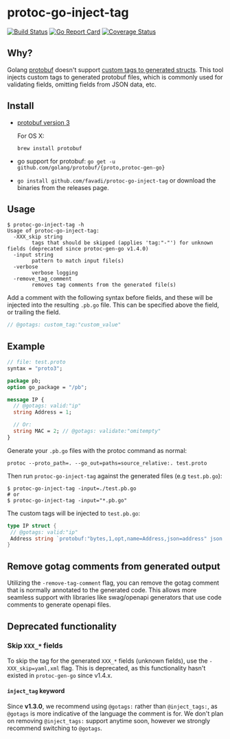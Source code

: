 # protoc-go-inject-tag

[![Build Status](https://www.travis-ci.com/favadi/protoc-go-inject-tag.svg?branch=master)](https://www.travis-ci.com/favadi/protoc-go-inject-tag)
[![Go Report Card](https://goreportcard.com/badge/github.com/favadi/protoc-go-inject-tag)](https://goreportcard.com/report/github.com/favadi/protoc-go-inject-tag)
[![Coverage Status](https://coveralls.io/repos/github/favadi/protoc-go-inject-tag/badge.svg)](https://coveralls.io/github/favadi/protoc-go-inject-tag)

## Why?

Golang [protobuf](https://github.com/golang/protobuf) doesn't support
[custom tags to generated structs](https://github.com/golang/protobuf/issues/52).
This tool injects custom tags to generated protobuf files, which is commonly
used for validating fields, omitting fields from JSON data, etc.

## Install

- [protobuf version 3](https://github.com/google/protobuf)

  For OS X:

  ```console
  brew install protobuf
  ```

- go support for protobuf: `go get -u github.com/golang/protobuf/{proto,protoc-gen-go}`

- `go install github.com/favadi/protoc-go-inject-tag` or download the
  binaries from the releases page.

## Usage

```console
$ protoc-go-inject-tag -h
Usage of protoc-go-inject-tag:
  -XXX_skip string
        tags that should be skipped (applies 'tag:"-"') for unknown fields (deprecated since protoc-gen-go v1.4.0)
  -input string
        pattern to match input file(s)
  -verbose
        verbose logging
  -remove_tag_comment
        removes tag comments from the generated file(s)
```

Add a comment with the following syntax before fields, and these will be
injected into the resulting `.pb.go` file. This can be specified above the
field, or trailing the field.

```proto
// @gotags: custom_tag:"custom_value"
```

## Example

```proto
// file: test.proto
syntax = "proto3";

package pb;
option go_package = "/pb";

message IP {
  // @gotags: valid:"ip"
  string Address = 1;

  // Or:
  string MAC = 2; // @gotags: validate:"omitempty"
}
```

Generate your `.pb.go` files with the protoc command as normal:

```console
protoc --proto_path=. --go_out=paths=source_relative:. test.proto
```

Then run `protoc-go-inject-tag` against the generated files (e.g `test.pb.go`):

```console
$ protoc-go-inject-tag -input=./test.pb.go
# or
$ protoc-go-inject-tag -input="*.pb.go"
```

The custom tags will be injected to `test.pb.go`:

```go
type IP struct {
 // @gotags: valid:"ip"
 Address string `protobuf:"bytes,1,opt,name=Address,json=address" json:"Address,omitempty" valid:"ip"`
}
```

## Remove gotag comments from generated output

Utilizing the `-remove-tag-comment` flag, you can remove the gotag comment that
is normally annotated to the generated code. This allows more seamless support with
libraries like swag/openapi generators that use code comments to generate openapi
files.

## Deprecated functionality

### Skip `XXX_*` fields

To skip the tag for the generated `XXX_*` fields (unknown fields), use the
`-XXX_skip=yaml,xml` flag. This is deprecated, as this functionality hasn't
existed in `protoc-gen-go` since v1.4.x.

#### `inject_tag` keyword

Since **v1.3.0**, we recommend using `@gotags:` rather than `@inject_tags:`,
as `@gotags` is more indicative of the language the comment is for. We don't
plan on removing `@inject_tags:` support anytime soon, however we strongly
recommend switching to `@gotags`.
